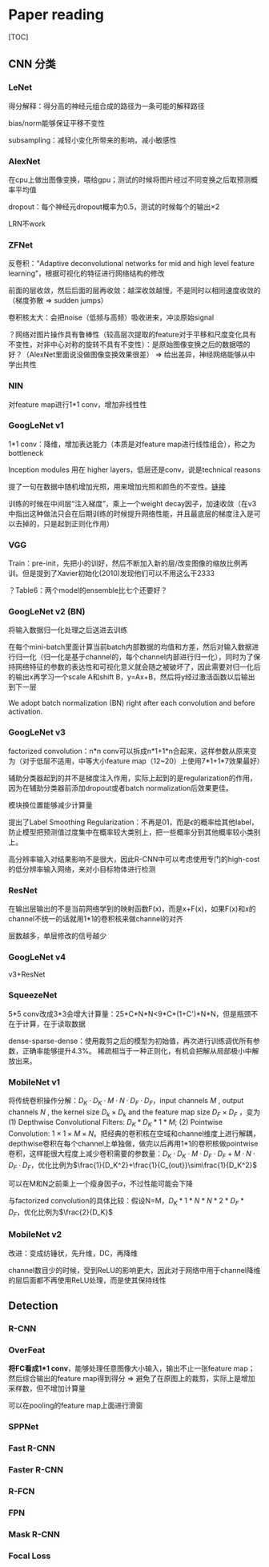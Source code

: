# Paper reading

[TOC]

## CNN 分类

### LeNet

得分解释：得分高的神经元组合成的路径为一条可能的解释路径

bias/norm能够保证平移不变性

subsampling：减轻小变化所带来的影响，减小敏感性

### AlexNet

在cpu上做出图像变换，喂给gpu；测试的时候将图片经过不同变换之后取预测概率平均值

dropout：每个神经元dropout概率为0.5，测试的时候每个的输出×2

LRN不work

### ZFNet

反卷积：“Adaptive deconvolutional networks for mid and high level feature learning”，根据可视化的特征进行网络结构的修改

前面的层收敛，然后后面的层再收敛：越深收敛越慢，不是同时以相同速度收敛的（梯度弥散 => sudden jumps）

卷积核太大：会把noise（低频与高频）吸收进来，冲淡原始signal

？网络对图片操作具有鲁棒性（较高层次提取的feature对于平移和尺度变化具有不变性，对非中心对称的旋转不具有不变性）：是原始图像变换之后的数据喂的好？（AlexNet里面说没做图像变换效果很差） => 给出差异，神经网络能够从中学出共性

### NIN

对feature map进行1*1 conv，增加非线性性

### GoogLeNet v1

1*1 conv：降维，增加表达能力（本质是对feature map进行线性组合），称之为bottleneck

Inception modules 用在 higher layers，低层还是conv，说是technical reasons

提了一句在数据中随机增加光照，用来增加光照和颜色的不变性。[链接](http://blog.csdn.net/sheng_ai/article/details/40652193)

训练的时候在中间层“注入梯度”，乘上一个weight decay因子，加速收敛（在v3中指出这种做法只会在后期训练的时候提升网络性能，并且最底层的梯度注入是可以去掉的，只是起到正则化作用）

### VGG

Train：pre-init，先把小的训好，然后不断加入新的层/改变图像的缩放比例再训。但是提到了Xavier初始化(2010)发现他们可以不用这么干2333

？Table6：两个model的ensemble比七个还要好？

### GoogLeNet v2 (BN)

将输入数据归一化处理之后送进去训练

在每个mini-batch里面计算当前batch内部数据的均值和方差，然后对输入数据进行归一化（归一化是基于channel的，每个channel内部进行归一化），同时为了保持网络特征的参数的表达性和可视化意义就会随之被破坏了，因此需要对归一化后的输出x再学习一个scale A和shift B，y=Ax+B，然后将y经过激活函数以后输出到下一层

We adopt batch normalization (BN) right after each convolution and before activation.

### GoogLeNet v3

factorized convolution：n\*n conv可以拆成n\*1+1\*n合起来，这样参数从原来变为（对于低层不适用，中等大小feature map（12~20）上使用7\*1+1\*7效果最好）

辅助分类器起到的并不是梯度注入作用，实际上起到的是regularization的作用，因为在辅助分类器前添加dropout或者batch normalization后效果更佳。

模块换位置能够减少计算量

提出了Label Smoothing Regularization：不再是01，而是$\epsilon$的概率给其他label，防止模型把预测值过度集中在概率较大类别上，把一些概率分到其他概率较小类别上。

高分辨率输入对结果影响不是很大，因此R-CNN中可以考虑使用专门的high-cost的低分辨率输入网络，来对小目标物体进行检测

### ResNet

在输出层输出的不是当前网络学到的映射函数F(x)，而是x+F(x)，如果F(x)和x的channel不统一的话就用1*1的卷积核来做channel的对齐

层数越多，单层修改的信号越少	

### GoogLeNet v4

v3+ResNet

### SqueezeNet

5\*5 conv改成3\*3会增大计算量：25\*C\*N\*N<9\*C\*(1+C')\*N\*N，但是瓶颈不在于计算，在于读取数据

dense-sparse-dense：使用裁剪之后的模型为初始值，再次进行训练调优所有参数，正确率能够提升4.3%。 稀疏相当于一种正则化，有机会把解从局部极小中解放出来。

### MobileNet v1

将传统卷积操作分解：$D_K · D_K · M · N · D_F · D_F$，input channels $M$ , output channels $N$ , the kernel size $D_k × D_k$ and the feature map size $D_F × D_F$ ，变为(1) Depthwise Convolutional Filters: $D_K*D_K*1*M$; (2) Pointwise Convolution: $1\times 1\times M\times N$。把经典的卷积核在空域和channel维度上进行解耦，depthwise卷积在每个channel上单独做，做完以后再用1*1的卷积核做pointwise卷积，这样能很大程度上减少卷积需要的参数量：$D_K · D_K · M · D_F · D_F + M · N · D_F · D_F$，优化比例为$\frac{1}{D_K^2}+\frac{1}{C_{out}}\sim\frac{1}{D_K^2}$

可以在M和N之前乘上一个瘦身因子$\alpha$，不过性能可能会下降

与factorized convolution的具体比较：假设N=M，$D_K*1*N*N*2*D_F*D_F$，优化比例为$\frac{2}{D_K}$

### MobileNet v2

改进：变成纺锤状，先升维，DC，再降维

channel数目少的时候，受到ReLU的影响更大，因此对于网络中用于channel降维的层后面都不再使用ReLU处理，而是使其保持线性



## Detection

### R-CNN

### OverFeat

**将FC看成1\*1 conv**，能够处理任意图像大小输入，输出不止一张feature map；然后综合输出的feature map得到得分 => 避免了在原图上的裁剪，实际上是增加采样数，但不增加计算量

可以在pooling的feature map上面进行滑窗

### SPPNet

### Fast R-CNN

### Faster R-CNN

### R-FCN

### FPN

### Mask R-CNN

### Focal Loss

